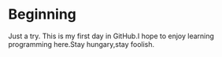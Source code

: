 # Beginning
Just a try.
This is my first day in GitHub.I hope to enjoy learning programming here.Stay hungary,stay foolish. 

